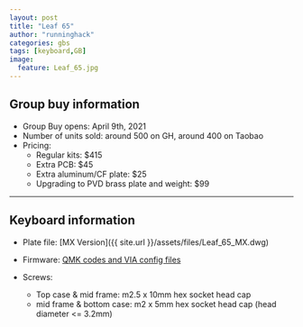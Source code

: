 ```yaml
---
layout: post
title: "Leaf 65"
author: "runninghack"
categories: gbs
tags: [keyboard,GB]
image:
  feature: Leaf_65.jpg
---
```


## Group buy information

- Group Buy opens: April 9th, 2021
- Number of units sold: around 500 on GH, around 400 on Taobao
- Pricing:
	- Regular kits: $415
	- Extra PCB: $45
	- Extra aluminum/CF plate: $25
  - Upgrading to PVD brass plate and weight: $99

---

## Keyboard information

- Plate file: [MX Version]({{ site.url }}/assets/files/Leaf_65_MX.dwg)

- Firmware: [QMK codes and VIA config files](https://drive.google.com/drive/u/1/folders/1qXs5maiO-_7EIJ1KUaEvRcMy5M-W3VPc)

- Screws:
  - Top case & mid frame: m2.5 x 10mm hex socket head cap
  - mid frame & bottom case: m2 x 5mm hex socket head cap (head diameter <= 3.2mm)

